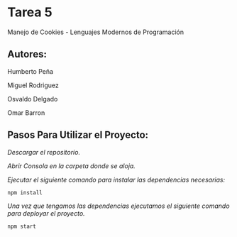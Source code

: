 # Tarea 5 
Manejo de Cookies - Lenguajes Modernos de Programación

## Autores:
Humberto Peña

Miguel Rodriguez

Osvaldo Delgado

Omar Barron

## Pasos Para Utilizar el Proyecto:
_Descargar el repositorio._

_Abrir Consola en la carpeta donde se aloja._

_Ejecutar el siguiente comando para instalar las dependencias necesarias:_
```
npm install
```
_Una vez que tengamos las dependencias ejecutamos el siguiente comando para deployar el proyecto._
```
npm start
```
